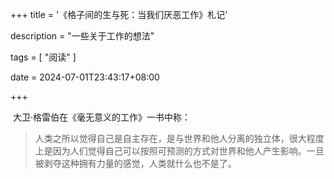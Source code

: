 +++
title = '《格子间的生与死：当我们厌恶工作》札记'

description = "一些关于工作的想法"

tags = [ "阅读" ]

date = 2024-07-01T23:43:17+08:00

+++

​	大卫·格雷伯在《毫无意义的工作》一书中称：

>人类之所以觉得自己是自主存在，是与世界和他人分离的独立体，很大程度上是因为人们觉得自己可以按照可预测的方式对世界和他人产生影响。一旦被剥夺这种拥有力量的感觉，人类就什么也不是了。
